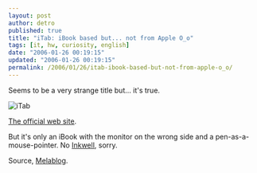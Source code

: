 ```yaml
---
layout: post
author: detro
published: true
title: "iTab: iBook based but... not from Apple O_o"
tags: [it, hw, curiosity, english]
date: "2006-01-26 00:19:15"
updated: "2006-01-26 00:19:15"
permalink: /2006/01/26/itab-ibook-based-but-not-from-apple-o_o/
---
```


Seems to be a very strange title but... it's true.

<img src="http://www.melablog.it/uploads/iTab.jpg" alt="iTab" />

<a href="http://www.itablet.theplaceforitall.com/index.html">The official web site</a>.

But it's only an iBook with the monitor on the wrong side and a pen-as-a-mouse-pointer.
No <a href="http://www.apple.com/macosx/features/inkwell/">Inkwell</a>, sorry.

Source, <a href="http://www.melablog.it">Melablog</a>.
